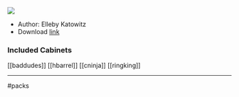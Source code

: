 
![](https://img.itch.zone/aW1nLzExNzMzMzg5LnBuZw==/original/VzkL3i.png)

- Author: Elleby Katowitz
- Download [link](https://elleby.itch.io/data-east-classics)
### Included Cabinets

[[baddudes]] [[hbarrel]] [[cninja]] [[ringking]]

---
#packs




